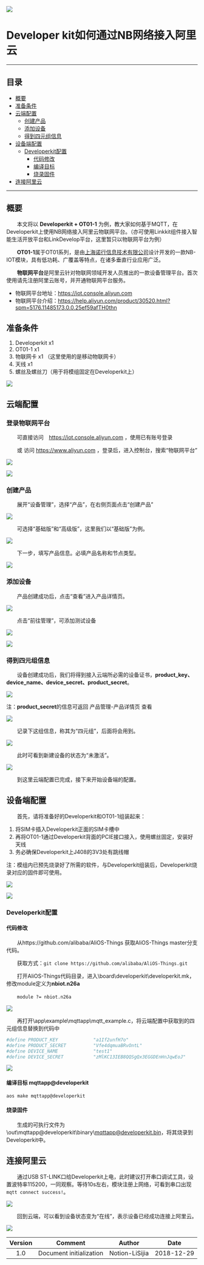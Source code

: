 ![](https://i.imgur.com/Q8Jcei1.png)

# Developer kit如何通过NB网络接入阿里云

----------
## 目录

- [概要](#概要)
- [准备条件](#准备条件)
- [云端配置](#云端配置)
	- [创建产品](#创建产品)
	- [添加设备](#添加设备)
	- [得到四元组信息](#得到四元组信息)
- [设备端配置](#设备端配置)
	- [Developerkit配置](#Developerkit配置)
		- [代码修改](#代码修改)
		- [编译目标](#编译目标)
		- [烧录固件](#烧录固件)
- [连接阿里云](#连接阿里云)

----------
## 概要

　　本文将以 **Developerkit + OT01-1** 为例，教大家如何基于MQTT，在Developerkit上使用NB网络接入阿里云物联网平台。（亦可使用Linkkit组件接入智能生活开放平台和LinkDevelop平台，这里暂只以物联网平台为例）

　　**OT01-1**属于OT01系列，是由[上海诺行信息技术有限公司](www.notioni.com)设计开发的一款NB-IOT模块，具有低功耗、广覆盖等特点，在诸多垂直行业应用广泛。

　　**物联网平台**是阿里云针对物联网领域开发人员推出的一款设备管理平台。首次使用请先注册阿里云账号，并开通物联网平台服务。

 - 物联网平台地址：https://iot.console.aliyun.com
 - 物联网平台介绍：https://help.aliyun.com/product/30520.html?spm=5176.11485173.0.0.25ef59afTH0thn

## 准备条件
1. Developerkit x1
1. OT01-1 x1
1. 物联网卡 x1 （这里使用的是移动物联网卡）
1. 天线 x1
1. 螺丝及螺丝刀（用于将模组固定在Developerkit上）

![](https://i.imgur.com/fwyBqFj.jpg)

## 云端配置

### 登录物联网平台

　　可直接访问　https://iot.console.aliyun.com ，使用已有账号登录

　　或 访问 https://www.aliyun.com ，登录后，进入控制台，搜索“物联网平台”

![](https://i.imgur.com/MMtnfco.png)

![](https://i.imgur.com/Wk1QLFT.png)

### 创建产品
　　展开“设备管理”，选择“产品”，在右侧页面点击“创建产品”

![](https://i.imgur.com/vqSN8aJ.png)

　　可选择“基础版”和“高级版”，这里我们以“基础版”为例。

![](https://i.imgur.com/sNAxuDK.png)

　　下一步，填写产品信息。必填产品名称和节点类型。

![](https://i.imgur.com/7WqOl1z.png)

### 添加设备
　　产品创建成功后，点击“查看”进入产品详情页。

![](https://i.imgur.com/2fpGtuw.png)

　　点击“前往管理”，可添加测试设备

![](https://i.imgur.com/5EYVjLG.png)

![](https://i.imgur.com/GC1Lnz6.png)

### 得到四元组信息
　　设备创建成功后，我们将得到接入云端所必需的设备证书，**product_key、device_name、device_secret、product_secret**。

![](https://i.imgur.com/NsyniLj.png)

注：**product_secret**的信息可返回 产品管理-产品详情页 查看

![](https://i.imgur.com/8n9pfiN.png)

　　记录下这组信息，称其为“四元组”，后面将会用到。

![](https://i.imgur.com/juhU0Lk.png)

　　此时可看到新建设备的状态为“未激活”。

![](https://i.imgur.com/pRRTq5y.png)

　　到这里云端配置已完成，接下来开始设备端的配置。

## 设备端配置
　　首先，请将准备好的Developerkit和OT01-1组装起来：

1. 将SIM卡插入Developerkit正面的SIM卡槽中
2. 再将OT01-1通过Developerkit背面的PCIE接口接入，使用螺丝固定，安装好天线
3. 务必确保Developerkit上J408的3V3处有跳线帽

注：模组内已预先烧录好了所需的软件，与Developerkit组装后，Developerkit烧录对应的固件即可使用。 

![](https://i.imgur.com/QqM1vC7.jpg)

![](https://i.imgur.com/EjoySEc.jpg)

### Developerkit配置

#### 代码修改

　　从https://github.com/alibaba/AliOS-Things 获取AliOS-Things master分支代码。

　　获取方式：`git clone https://github.com/alibaba/AliOS-Things.git`

　　打开AliOS-Things代码目录，进入\board\developerkit\developerkit.mk，修改module定义为**nbiot.n26a**

　　`module ?= nbiot.n26a`

![](https://i.imgur.com/bWEJY8R.png)

　　再打开\app\example\mqttapp\mqtt_example.c，将云端配置中获取到的四元组信息替换到代码中

```sh
#define PRODUCT_KEY             "a1If2unfH7o"
#define PRODUCT_SECRET          "Vfe4dqmuaBRvOntL"
#define DEVICE_NAME             "test1"
#define DEVICE_SECRET           "zMlKC13IEB8QQSgQx3EGGDEnHnJqwEoJ"
```

![](https://i.imgur.com/NzjKdCw.png)

#### 编译目标 mqttapp@developerkit

   `aos make mqttapp@developerkit`

#### 烧录固件

 　　生成的可执行文件为\out\mqttapp@developerkit\binary\mqttapp@developerkit.bin，将其烧录到Developerkit中。


## 连接阿里云
　　通过USB ST-LINK口给Developerkit上电，此时建议打开串口调试工具，设置波特率115200，一同观察。等待10s左右，模块注册上网络，可看到串口出现`mqtt connect success!`。

![](https://i.imgur.com/2jajoiZ.png)

　　回到云端，可以看到设备状态变为“在线”，表示设备已经成功连接上阿里云。

![](https://i.imgur.com/foSbMwY.png)

|  Version |          Comment        |    Author      |   Date     |
|:--------:|:-----------------------:|:--------------:|:----------:|
|    1.0   |  Document initialization| Notion-LiSijia | 2018-12-29 |



